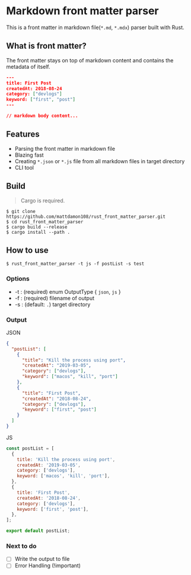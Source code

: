 # Markdown front matter parser

This is a front matter in markdown file(`*.md`, `*.mdx`) parser built with Rust.

## What is front matter?

The front matter stays on top of markdown content and contains the metadata of itself.

```json
---
title: First Post
createdAt: 2018-08-24
category: ["devlogs"]
keyword: ["first", "post"]
---

// markdown body content...
```

## Features

- Parsing the front matter in markdown file
- Blazing fast
- Creating `*.json` or `*.js` file from all markdown files in target directory
- CLI tool

## Build

> Cargo is required.

```shell
$ git clone https://github.com/mattdamon108/rust_front_matter_parser.git
$ cd rust_front_matter_parser
$ cargo build --release
$ cargo install --path .
```

## How to use

```shell
$ rust_front_matter_parser -t js -f postList -s test
```

### Options

- -t : (required) enum OutputType { `json`, `js` }
- -f : (required) filename of output
- -s : (default: `.`) target directory

### Output

JSON

```json
{
  "postList": [
    {
      "title": "Kill the process using port",
      "createdAt": "2019-03-05",
      "category": ["devlogs"],
      "keyword": ["macos", "kill", "port"]
    },
    {
      "title": "First Post",
      "createdAt": "2018-08-24",
      "category": ["devlogs"],
      "keyword": ["first", "post"]
    }
  ]
}
```

JS

```js
const postList = [
  {
    title: 'Kill the process using port',
    createdAt: '2019-03-05',
    category: ['devlogs'],
    keyword: ['macos', 'kill', 'port'],
  },
  {
    title: 'First Post',
    createdAt: '2018-08-24',
    category: ['devlogs'],
    keyword: ['first', 'post'],
  },
];

export default postList;
```

### Next to do

- [ ] Write the output to file
- [ ] Error Handling (!important)
